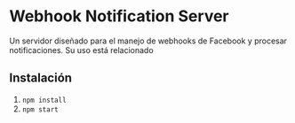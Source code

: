 # Webhook Notification Server

Un servidor diseñado para el manejo de webhooks de Facebook y procesar notificaciones. Su uso está relacionado 

## Instalación

1. `npm install`
2. `npm start`